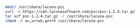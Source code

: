 ﻿```sh
mkdir /usr/share/lacuna-psc
curl -O https://cdn.lacunasoftware.com/psc/psc-1.2.4.tar.gz
tar xzf psc-1.2.4.tar.gz -C /usr/share/lacuna-psc
chmod -R a=,u+rwX,go+rX /usr/share/lacuna-psc
```
